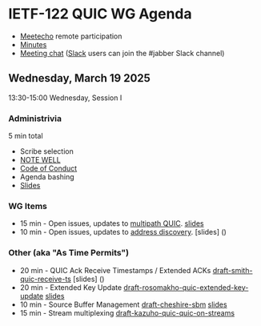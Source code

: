 # IETF-122 QUIC WG Agenda

* [Meetecho](https://meetings.conf.meetecho.com/ietf122/?group=quic) remote participation
* [Minutes](https://notes.ietf.org/notes-ietf-122-quic  )
* [Meeting chat](xmpp:quic@jabber.ietf.org?join) ([Slack](https://quicdev.slack.com/) users can join the #jabber Slack channel)

## Wednesday, March 19 2025

13:30-15:00 Wednesday, Session I

### Administrivia

5 min total

* Scribe selection
* [NOTE WELL](https://www.ietf.org/about/note-well.html)
* [Code of Conduct](https://www.rfc-editor.org/rfc/rfc7154.html)
* Agenda bashing
* [Slides](https://github.com/quicwg/wg-materials/blob/main/ietf122/chairs.pdf)

### WG Items
* 15 min - Open issues, updates to [multipath QUIC](https://datatracker.ietf.org/doc/html/draft-ietf-quic-multipath). [slides](https://github.com/quicwg/wg-materials/blob/main/ietf122/multipath.pdf)
* 10 min - Open issues, updates to [address discovery](https://datatracker.ietf.org/doc/draft-ietf-quic-address-discovery/). [slides] ()

### Other (aka "As Time Permits")
* 20 min - QUIC Ack Receive Timestamps / Extended ACKs [draft-smith-quic-receive-ts](https://datatracker.ietf.org/doc/draft-smith-quic-receive-ts/) [slides] () 
* 20 min - Extended Key Update [draft-rosomakho-quic-extended-key-update](https://datatracker.ietf.org/doc/draft-rosomakho-quic-extended-key-update/) [slides](https://github.com/quicwg/wg-materials/blob/main/ietf122/extended-key-update.pdf)
* 10 min - Source Buffer Management [draft-cheshire-sbm](https://datatracker.ietf.org/doc/draft-cheshire-sbm/) [slides](https://github.com/quicwg/wg-materials/blob/main/ietf122/source-buffer-management.pdf)
* 15 min - Stream multiplexing [draft-kazuho-quic-quic-on-streams](https://datatracker.ietf.org/doc/draft-kazuho-quic-quic-on-streams/)
